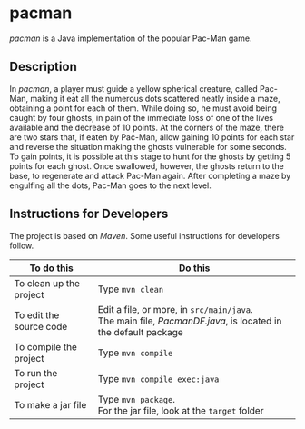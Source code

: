 # pacman
*pacman* is a Java implementation of the popular Pac-Man game. 

## Description
In *pacman*, a player must guide a yellow spherical creature, called Pac-Man, making it eat all the numerous dots scattered neatly inside a maze, obtaining a point for each of them. While doing so, he must avoid being caught by four ghosts, in pain of the immediate loss of one of the lives available and the decrease of 10 points. At the corners of the maze, there are two stars that, if eaten by Pac-Man, allow gaining 10 points for each star and reverse the situation making the ghosts vulnerable for some seconds. To gain points, it is possible at this stage to hunt for the ghosts by getting 5 points for each ghost. Once swallowed, however, the ghosts return to the base, to regenerate and attack Pac-Man again. After completing a maze by engulfing all the dots, Pac-Man goes to the next level.

## Instructions for Developers
The project is based on *Maven*. Some useful instructions for developers follow.

| To do this | Do this |
| -----------|-----------|
| To clean up the project | Type `mvn clean` |
| To edit the source code | Edit a file, or more, in `src/main/java`.<br> The main file, *PacmanDF.java*, is located in the default package |
| To compile the project | Type `mvn compile` |
| To run the project | Type `mvn compile exec:java` |
| To make a jar file | Type `mvn package`. <br> For the jar file, look at the `target` folder |
